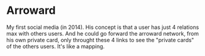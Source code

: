 # Arroward
My first social media (in 2014). His concept is that a user has just 4 relations max with others users. And he could go forward the arroward network, from his own private card, only throught these 4 links to see the "private cards" of the others users. It's like a mapping.
